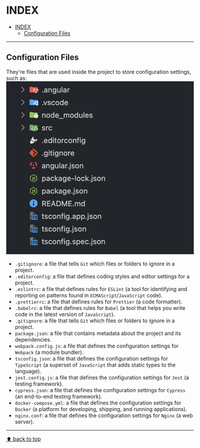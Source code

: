 # INDEX

- [INDEX](#index)
  - [Configuration Files](#configuration-files)

---

## Configuration Files

They're files that are used inside the project to store configuration settings, such as:
![Configuration Files](./img/configuration-files.png)

- `.gitignore`: a file that tells `Git` which files or folders to ignore in a project.
- `.editorconfig`: a file that defines coding styles and editor settings for a project.
- `.eslintrc`: a file that defines rules for `ESLint` (a tool for identifying and reporting on patterns found in `ECMAScript`/`JavaScript` code).
- `.prettierrc`: a file that defines rules for `Prettier` (a code formatter).
- `.babelrc`: a file that defines rules for `Babel` (a tool that helps you write code in the latest version of `JavaScript`).
- `.gitignore`: a file that tells `Git` which files or folders to ignore in a project.
- `package.json`: a file that contains metadata about the project and its dependencies.
- `webpack.config.js`: a file that defines the configuration settings for `Webpack` (a module bundler).
- `tsconfig.json`: a file that defines the configuration settings for `TypeScript` (a superset of `JavaScript` that adds static types to the language).
- `jest.config.js`: a file that defines the configuration settings for `Jest` (a testing framework).
- `cypress.json`: a file that defines the configuration settings for `Cypress` (an end-to-end testing framework).
- `docker-compose.yml`: a file that defines the configuration settings for `Docker` (a platform for developing, shipping, and running applications).
- `nginx.conf`: a file that defines the configuration settings for `Nginx` (a web server).

---

[⬆ back to top](#index)
